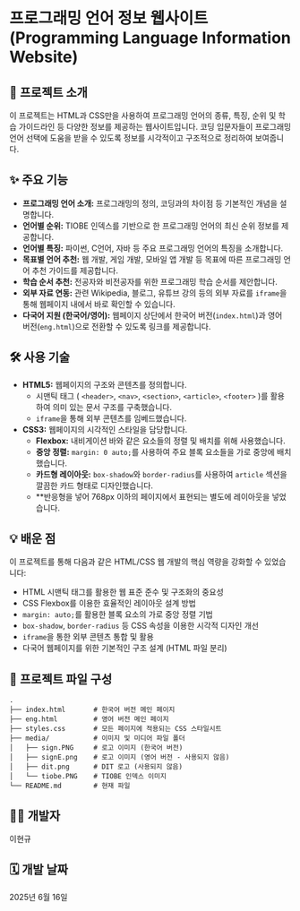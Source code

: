 # 프로그래밍 언어 정보 웹사이트 (Programming Language Information Website)

## 🚀 프로젝트 소개
이 프로젝트는 HTML과 CSS만을 사용하여 프로그래밍 언어의 종류, 특징, 순위 및 학습 가이드라인 등 다양한 정보를 제공하는 웹사이트입니다. 코딩 입문자들이 프로그래밍 언어 선택에 도움을 받을 수 있도록 정보를 시각적이고 구조적으로 정리하여 보여줍니다.

## ✨ 주요 기능
* **프로그래밍 언어 소개:** 프로그래밍의 정의, 코딩과의 차이점 등 기본적인 개념을 설명합니다.
* **언어별 순위:** TIOBE 인덱스를 기반으로 한 프로그래밍 언어의 최신 순위 정보를 제공합니다.
* **언어별 특징:** 파이썬, C언어, 자바 등 주요 프로그래밍 언어의 특징을 소개합니다.
* **목표별 언어 추천:** 웹 개발, 게임 개발, 모바일 앱 개발 등 목표에 따른 프로그래밍 언어 추천 가이드를 제공합니다.
* **학습 순서 추천:** 전공자와 비전공자를 위한 프로그래밍 학습 순서를 제안합니다.
* **외부 자료 연동:** 관련 Wikipedia, 블로그, 유튜브 강의 등의 외부 자료를 `iframe`을 통해 웹페이지 내에서 바로 확인할 수 있습니다.
* **다국어 지원 (한국어/영어):** 웹페이지 상단에서 한국어 버전(`index.html`)과 영어 버전(`eng.html`)으로 전환할 수 있도록 링크를 제공합니다.

## 🛠️ 사용 기술
* **HTML5:** 웹페이지의 구조와 콘텐츠를 정의합니다.
    * 시맨틱 태그 ( `<header>`, `<nav>`, `<section>`, `<article>`, `<footer>` )를 활용하여 의미 있는 문서 구조를 구축했습니다.
    * `iframe`을 통해 외부 콘텐츠를 임베드했습니다.
* **CSS3:** 웹페이지의 시각적인 스타일을 담당합니다.
    * **Flexbox:** 내비게이션 바와 같은 요소들의 정렬 및 배치를 위해 사용했습니다.
    * **중앙 정렬:** `margin: 0 auto;`를 사용하여 주요 블록 요소들을 가로 중앙에 배치했습니다.
    * **카드형 레이아웃:** `box-shadow`와 `border-radius`를 사용하여 `article` 섹션을 깔끔한 카드 형태로 디자인했습니다.
    * **반응형을 넣어 768px 이하의 페이지에서 표현되는 별도에 레이아웃을 넣었습니다.

## 💡 배운 점
이 프로젝트를 통해 다음과 같은 HTML/CSS 웹 개발의 핵심 역량을 강화할 수 있었습니다:
* HTML 시맨틱 태그를 활용한 웹 표준 준수 및 구조화의 중요성
* CSS Flexbox를 이용한 효율적인 레이아웃 설계 방법
* `margin: auto;`를 활용한 블록 요소의 가로 중앙 정렬 기법
* `box-shadow`, `border-radius` 등 CSS 속성을 이용한 시각적 디자인 개선
* `iframe`을 통한 외부 콘텐츠 통합 및 활용
* 다국어 웹페이지를 위한 기본적인 구조 설계 (HTML 파일 분리)

## 📂 프로젝트 파일 구성

```text
.
├── index.html       # 한국어 버전 메인 페이지
├── eng.html         # 영어 버전 메인 페이지
├── styles.css       # 모든 페이지에 적용되는 CSS 스타일시트
├── media/           # 이미지 및 미디어 파일 폴더
│   ├── sign.PNG     # 로고 이미지 (한국어 버전)
│   ├── signE.png    # 로고 이미지 (영어 버전 - 사용되지 않음)
│   ├── dit.png      # DIT 로고 (사용되지 않음)
│   └── tiobe.PNG    # TIOBE 인덱스 이미지
└── README.md        # 현재 파일
```

## 👨‍💻 개발자
이현규

## 🗓️ 개발 날짜
2025년 6월 16일
